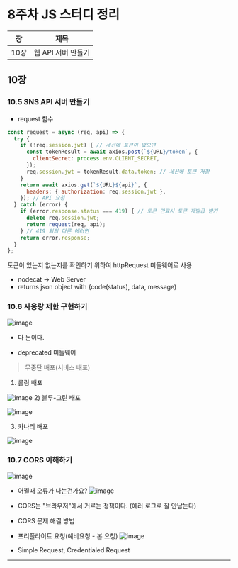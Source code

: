 # 8주차 JS 스터디 정리

| 장   | 제목               |
| ---- | ------------------ |
| 10장 | 웹 API 서버 만들기 |

## 10장

### 10.5 SNS API 서버 만들기
- request 함수
```jsx
const request = async (req, api) => {
  try {
    if (!req.session.jwt) { // 세션에 토큰이 없으면
      const tokenResult = await axios.post(`${URL}/token`, {
        clientSecret: process.env.CLIENT_SECRET,
      });
      req.session.jwt = tokenResult.data.token; // 세션에 토큰 저장
    }
    return await axios.get(`${URL}${api}`, {
      headers: { authorization: req.session.jwt },
    }); // API 요청
  } catch (error) {
    if (error.response.status === 419) { // 토큰 만료시 토큰 재발급 받기
      delete req.session.jwt;
      return request(req, api);
    } // 419 외의 다른 에러면
    return error.response;
  }
};
```
토큰이 있는지 없는지를 확인하기 위하여 httpRequest 미들웨어로 사용
- nodecat -> Web Server
- returns json object with {code(status), data, message)
### 10.6 사용량 제한 구현하기
![image](https://user-images.githubusercontent.com/42092864/143231840-cbaa3a2d-dc66-4a19-a310-3375a2a92426.png)
- 다 돈이다.



- deprecated 미들웨어
> 무중단 배포(서비스 배포)


1) 롤링 배포  


![image](https://user-images.githubusercontent.com/42092864/143232020-7ad1fd0e-b116-4020-af59-45654f026b11.png)
2) 블루-그린 배포  

![image](https://user-images.githubusercontent.com/42092864/143232088-e09b9953-05bf-4273-ac4e-4f910abf46f2.png)


3) 카나리 배포  

![image](https://user-images.githubusercontent.com/42092864/143232119-0d4a3466-b726-4419-afc0-14aba5cdd9ec.png)

### 10.7 CORS 이해하기
![image](https://user-images.githubusercontent.com/42092864/143233679-c5c8f76a-b59b-4380-b582-0e293f821011.png)


- 어쩔때 오류가 나는건가요?
![image](https://user-images.githubusercontent.com/42092864/143233743-0d1a9e81-7e61-44ab-ab5e-75ac8b715e49.png)


- CORS는 "브라우저"에서 거르는 정책이다. (에러 로그로 잘 안남는다)
 - CORS 문제 해결 방법
 -  프리플라이트 요청(예비요청 - 본 요청)
![image](https://user-images.githubusercontent.com/42092864/143234336-770e15de-4e2c-4277-875c-bf9eb45b515f.png)

 - Simple Request, Credentialed Request


    
---

